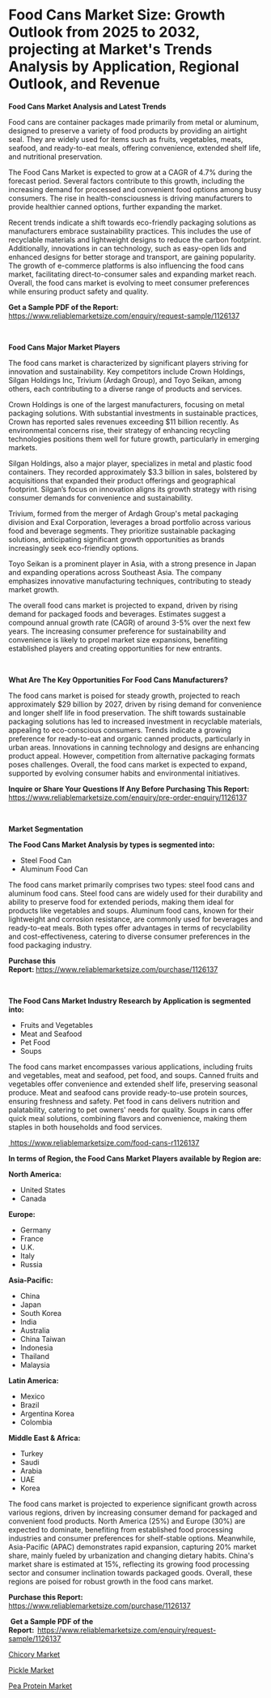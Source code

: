 <p><h1>Food Cans Market Size: Growth Outlook from 2025 to 2032, projecting at Market's Trends Analysis by Application, Regional Outlook, and Revenue</h1></p><p><strong>Food Cans Market Analysis and Latest Trends</strong></p>
<p><p>Food cans are container packages made primarily from metal or aluminum, designed to preserve a variety of food products by providing an airtight seal. They are widely used for items such as fruits, vegetables, meats, seafood, and ready-to-eat meals, offering convenience, extended shelf life, and nutritional preservation.</p><p>The Food Cans Market is expected to grow at a CAGR of 4.7% during the forecast period. Several factors contribute to this growth, including the increasing demand for processed and convenient food options among busy consumers. The rise in health-consciousness is driving manufacturers to provide healthier canned options, further expanding the market.</p><p>Recent trends indicate a shift towards eco-friendly packaging solutions as manufacturers embrace sustainability practices. This includes the use of recyclable materials and lightweight designs to reduce the carbon footprint. Additionally, innovations in can technology, such as easy-open lids and enhanced designs for better storage and transport, are gaining popularity. The growth of e-commerce platforms is also influencing the food cans market, facilitating direct-to-consumer sales and expanding market reach. Overall, the food cans market is evolving to meet consumer preferences while ensuring product safety and quality.</p></p>
<p><strong>Get a Sample PDF of the Report:&nbsp;</strong> <a href="https://www.reliablemarketsize.com/enquiry/request-sample/1126137?utm_campaign=2113&utm_medium=2&utm_source=Github&utm_content=ia&utm_term=07042025&utm_id=food-cans">https://www.reliablemarketsize.com/enquiry/request-sample/1126137</a></p>
<p>&nbsp;</p>
<p><strong>Food Cans Major Market Players</strong></p>
<p><p>The food cans market is characterized by significant players striving for innovation and sustainability. Key competitors include Crown Holdings, Silgan Holdings Inc, Trivium (Ardagh Group), and Toyo Seikan, among others, each contributing to a diverse range of products and services.</p><p>Crown Holdings is one of the largest manufacturers, focusing on metal packaging solutions. With substantial investments in sustainable practices, Crown has reported sales revenues exceeding $11 billion recently. As environmental concerns rise, their strategy of enhancing recycling technologies positions them well for future growth, particularly in emerging markets.</p><p>Silgan Holdings, also a major player, specializes in metal and plastic food containers. They recorded approximately $3.3 billion in sales, bolstered by acquisitions that expanded their product offerings and geographical footprint. Silgan’s focus on innovation aligns its growth strategy with rising consumer demands for convenience and sustainability.</p><p>Trivium, formed from the merger of Ardagh Group's metal packaging division and Exal Corporation, leverages a broad portfolio across various food and beverage segments. They prioritize sustainable packaging solutions, anticipating significant growth opportunities as brands increasingly seek eco-friendly options.</p><p>Toyo Seikan is a prominent player in Asia, with a strong presence in Japan and expanding operations across Southeast Asia. The company emphasizes innovative manufacturing techniques, contributing to steady market growth.</p><p>The overall food cans market is projected to expand, driven by rising demand for packaged foods and beverages. Estimates suggest a compound annual growth rate (CAGR) of around 3-5% over the next few years. The increasing consumer preference for sustainability and convenience is likely to propel market size expansions, benefiting established players and creating opportunities for new entrants.</p></p>
<p>&nbsp;</p>
<p><strong>What Are The Key Opportunities For Food Cans Manufacturers?</strong></p>
<p><p>The food cans market is poised for steady growth, projected to reach approximately $29 billion by 2027, driven by rising demand for convenience and longer shelf life in food preservation. The shift towards sustainable packaging solutions has led to increased investment in recyclable materials, appealing to eco-conscious consumers. Trends indicate a growing preference for ready-to-eat and organic canned products, particularly in urban areas. Innovations in canning technology and designs are enhancing product appeal. However, competition from alternative packaging formats poses challenges. Overall, the food cans market is expected to expand, supported by evolving consumer habits and environmental initiatives.</p></p>
<p><strong>Inquire or Share Your Questions If Any Before Purchasing This Report:</strong> <a href="https://www.reliablemarketsize.com/enquiry/pre-order-enquiry/1126137?utm_campaign=2113&utm_medium=2&utm_source=Github&utm_content=ia&utm_term=07042025&utm_id=food-cans">https://www.reliablemarketsize.com/enquiry/pre-order-enquiry/1126137</a></p>
<p>&nbsp;</p>
<p><strong>Market Segmentation</strong></p>
<p><strong>The Food Cans Market Analysis by types is segmented into:</strong></p>
<p><ul><li>Steel Food Can</li><li>Aluminum Food Can</li></ul></p>
<p><p>The food cans market primarily comprises two types: steel food cans and aluminum food cans. Steel food cans are widely used for their durability and ability to preserve food for extended periods, making them ideal for products like vegetables and soups. Aluminum food cans, known for their lightweight and corrosion resistance, are commonly used for beverages and ready-to-eat meals. Both types offer advantages in terms of recyclability and cost-effectiveness, catering to diverse consumer preferences in the food packaging industry.</p></p>
<p><strong>Purchase this Report:&nbsp;</strong><a href="https://www.reliablemarketsize.com/purchase/1126137?utm_campaign=2113&utm_medium=2&utm_source=Github&utm_content=ia&utm_term=07042025&utm_id=food-cans">https://www.reliablemarketsize.com/purchase/1126137</a></p>
<p>&nbsp;</p>
<p><strong>The Food Cans Market Industry Research by Application is segmented into:</strong></p>
<p><ul><li>Fruits and Vegetables</li><li>Meat and Seafood</li><li>Pet Food</li><li>Soups</li></ul></p>
<p><p>The food cans market encompasses various applications, including fruits and vegetables, meat and seafood, pet food, and soups. Canned fruits and vegetables offer convenience and extended shelf life, preserving seasonal produce. Meat and seafood cans provide ready-to-use protein sources, ensuring freshness and safety. Pet food in cans delivers nutrition and palatability, catering to pet owners' needs for quality. Soups in cans offer quick meal solutions, combining flavors and convenience, making them staples in both households and food services.</p></p>
<p><a href="https://www.reliablemarketsize.com/food-cans-r1126137?utm_campaign=2113&utm_medium=2&utm_source=Github&utm_content=ia&utm_term=07042025&utm_id=food-cans">&nbsp;https://www.reliablemarketsize.com/food-cans-r1126137</a></p>
<p><strong>In terms of Region, the Food Cans Market Players available by Region are:</strong></p>
<p>
    <p> <strong> North America: </strong>
        <ul>
            <li>United States</li>
            <li>Canada</li>
        </ul>
        </p> 
    <p> <strong> Europe: </strong>
        <ul>
            <li>Germany</li>
            <li>France</li>
            <li>U.K.</li>
            <li>Italy</li>
            <li>Russia</li>
        </ul>
        </p> 
    <p> <strong> Asia-Pacific: </strong>
        <ul>
            <li>China</li>
            <li>Japan</li>
            <li>South Korea</li>
            <li>India</li>
            <li>Australia</li>
            <li>China Taiwan</li>
            <li>Indonesia</li>
            <li>Thailand</li>
            <li>Malaysia</li>
        </ul>
        </p> 
    <p> <strong> Latin America: </strong>
        <ul>
            <li>Mexico</li>
            <li>Brazil</li>
            <li>Argentina Korea</li>
            <li>Colombia</li>
        </ul>
        </p> 
    <p> <strong> Middle East & Africa: </strong>
        <ul>
            <li>Turkey</li>
            <li>Saudi</li>
            <li>Arabia</li>
            <li>UAE</li>
            <li>Korea</li>
        </ul>
    </p>
    </p>
<p><p>The food cans market is projected to experience significant growth across various regions, driven by increasing consumer demand for packaged and convenient food products. North America (25%) and Europe (30%) are expected to dominate, benefiting from established food processing industries and consumer preferences for shelf-stable options. Meanwhile, Asia-Pacific (APAC) demonstrates rapid expansion, capturing 20% market share, mainly fueled by urbanization and changing dietary habits. China's market share is estimated at 15%, reflecting its growing food processing sector and consumer inclination towards packaged goods. Overall, these regions are poised for robust growth in the food cans market.</p></p>
<p><strong>Purchase this Report: </strong><a href="https://www.reliablemarketsize.com/purchase/1126137?utm_campaign=2113&utm_medium=2&utm_source=Github&utm_content=ia&utm_term=07042025&utm_id=food-cans">https://www.reliablemarketsize.com/purchase/1126137</a></p>
<p>&nbsp;<strong>Get a Sample PDF of the Report:&nbsp;&nbsp;</strong><a href="https://www.reliablemarketsize.com/enquiry/request-sample/1126137?utm_campaign=2113&utm_medium=2&utm_source=Github&utm_content=ia&utm_term=07042025&utm_id=food-cans">https://www.reliablemarketsize.com/enquiry/request-sample/1126137</a></p>
<p><strong></strong></p>
<p><p><a href="https://github.com/dringals/Market-Research-Report-List-7/blob/main/chicory-market.md?utm_campaign=2113&utm_medium=2&utm_source=Github&utm_content=ia&utm_term=07042025&utm_id=food-cans">Chicory Market</a></p><p><a href="https://github.com/krookplier6h/Market-Research-Report-List-1/blob/main/pickle-market.md?utm_campaign=2113&utm_medium=2&utm_source=Github&utm_content=ia&utm_term=07042025&utm_id=food-cans">Pickle Market</a></p><p><a href="https://github.com/mharielmesa/Market-Research-Report-List-5/blob/main/pea-protein-market.md?utm_campaign=2113&utm_medium=2&utm_source=Github&utm_content=ia&utm_term=07042025&utm_id=food-cans">Pea Protein Market</a></p></p>